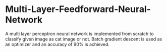 # Multi-Layer-Feedforward-Neural-Network
A multi layer perceptron neural network is implemented from scratch to classify given image as cat image or not. Batch gradient descent is used as an optimizer and an accuracy of 90% is achieved.

